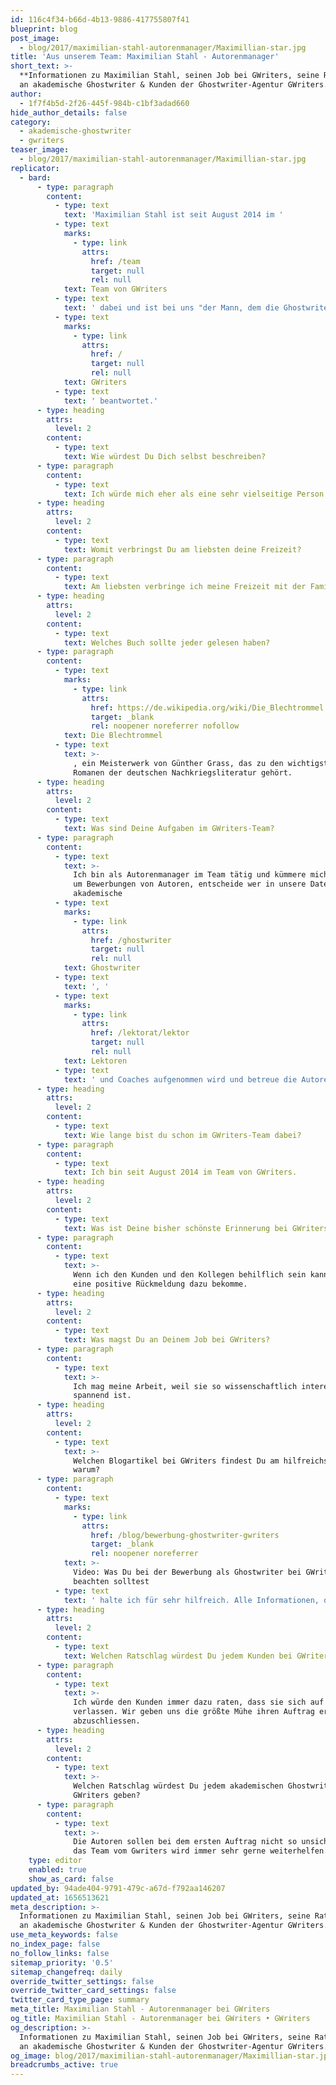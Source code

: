 ```yaml
---
id: 116c4f34-b66d-4b13-9886-417755807f41
blueprint: blog
post_image:
  - blog/2017/maximilian-stahl-autorenmanager/Maximillian-star.jpg
title: 'Aus unserem Team: Maximilian Stahl - Autorenmanager'
short_text: >-
  **Informationen zu Maximilian Stahl, seinen Job bei GWriters, seine Ratschläge
  an akademische Ghostwriter & Kunden der Ghostwriter-Agentur GWriters.**
author:
  - 1f7f4b5d-2f26-445f-984b-c1bf3adad660
hide_author_details: false
category:
  - akademische-ghostwriter
  - gwriters
teaser_image:
  - blog/2017/maximilian-stahl-autorenmanager/Maximillian-star.jpg
replicator:
  - bard:
      - type: paragraph
        content:
          - type: text
            text: 'Maximilian Stahl ist seit August 2014 im '
          - type: text
            marks:
              - type: link
                attrs:
                  href: /team
                  target: null
                  rel: null
            text: Team von GWriters
          - type: text
            text: ' dabei und ist bei uns "der Mann, dem die Ghostwriter vertrauen". Für unseren Blog hat er hier einige Fragen über sich und seinen Job bei '
          - type: text
            marks:
              - type: link
                attrs:
                  href: /
                  target: null
                  rel: null
            text: GWriters
          - type: text
            text: ' beantwortet.'
      - type: heading
        attrs:
          level: 2
        content:
          - type: text
            text: Wie würdest Du Dich selbst beschreiben?
      - type: paragraph
        content:
          - type: text
            text: Ich würde mich eher als eine sehr vielseitige Person beschreiben.
      - type: heading
        attrs:
          level: 2
        content:
          - type: text
            text: Womit verbringst Du am liebsten deine Freizeit?
      - type: paragraph
        content:
          - type: text
            text: Am liebsten verbringe ich meine Freizeit mit der Familie!
      - type: heading
        attrs:
          level: 2
        content:
          - type: text
            text: Welches Buch sollte jeder gelesen haben?
      - type: paragraph
        content:
          - type: text
            marks:
              - type: link
                attrs:
                  href: https://de.wikipedia.org/wiki/Die_Blechtrommel
                  target: _blank
                  rel: noopener noreferrer nofollow
            text: Die Blechtrommel
          - type: text
            text: >-
              , ein Meisterwerk von Günther Grass, das zu den wichtigsten
              Romanen der deutschen Nachkriegsliteratur gehört.
      - type: heading
        attrs:
          level: 2
        content:
          - type: text
            text: Was sind Deine Aufgaben im GWriters-Team?
      - type: paragraph
        content:
          - type: text
            text: >-
              Ich bin als Autorenmanager im Team tätig und kümmere mich um dabei
              um Bewerbungen von Autoren, entscheide wer in unsere Datenbank für
              akademische 
          - type: text
            marks:
              - type: link
                attrs:
                  href: /ghostwriter
                  target: null
                  rel: null
            text: Ghostwriter
          - type: text
            text: ', '
          - type: text
            marks:
              - type: link
                attrs:
                  href: /lektorat/lektor
                  target: null
                  rel: null
            text: Lektoren
          - type: text
            text: ' und Coaches aufgenommen wird und betreue die Autoren im Haus. Man könnte mich quasi als "Personaler" der akademischen Ghostwriter bezeichnen. Gleichzeitig betreue ich wenige, jedoch wichtige Kundenaufträge.'
      - type: heading
        attrs:
          level: 2
        content:
          - type: text
            text: Wie lange bist du schon im GWriters-Team dabei?
      - type: paragraph
        content:
          - type: text
            text: Ich bin seit August 2014 im Team von GWriters.
      - type: heading
        attrs:
          level: 2
        content:
          - type: text
            text: Was ist Deine bisher schönste Erinnerung bei GWriters?
      - type: paragraph
        content:
          - type: text
            text: >-
              Wenn ich den Kunden und den Kollegen behilflich sein kann und dann
              eine positive Rückmeldung dazu bekomme.
      - type: heading
        attrs:
          level: 2
        content:
          - type: text
            text: Was magst Du an Deinem Job bei GWriters?
      - type: paragraph
        content:
          - type: text
            text: >-
              Ich mag meine Arbeit, weil sie so wissenschaftlich interessant und
              spannend ist.
      - type: heading
        attrs:
          level: 2
        content:
          - type: text
            text: >-
              Welchen Blogartikel bei GWriters findest Du am hilfreichsten und
              warum?
      - type: paragraph
        content:
          - type: text
            marks:
              - type: link
                attrs:
                  href: /blog/bewerbung-ghostwriter-gwriters
                  target: _blank
                  rel: noopener noreferrer
            text: >-
              Video: Was Du bei der Bewerbung als Ghostwriter bei GWriters
              beachten solltest
          - type: text
            text: ' halte ich für sehr hilfreich. Alle Informationen, die für die Bewerbung der Ghostwriter und Lektoren von grosser Bedeutung sind, sind in diesem Blogbeitrag zu finden.'
      - type: heading
        attrs:
          level: 2
        content:
          - type: text
            text: Welchen Ratschlag würdest Du jedem Kunden bei GWriters geben?
      - type: paragraph
        content:
          - type: text
            text: >-
              Ich würde den Kunden immer dazu raten, dass sie sich auf uns
              verlassen. Wir geben uns die größte Mühe ihren Auftrag erfolgreich
              abzuschliessen.
      - type: heading
        attrs:
          level: 2
        content:
          - type: text
            text: >-
              Welchen Ratschlag würdest Du jedem akademischen Ghostwriter bei
              GWriters geben?
      - type: paragraph
        content:
          - type: text
            text: >-
              Die Autoren sollen bei dem ersten Auftrag nicht so unsicher sein,
              das Team vom Gwriters wird immer sehr gerne weiterhelfen.
    type: editor
    enabled: true
    show_as_card: false
updated_by: 94ade404-9791-479c-a67d-f792aa146207
updated_at: 1656513621
meta_description: >-
  Informationen zu Maximilian Stahl, seinen Job bei GWriters, seine Ratschläge
  an akademische Ghostwriter & Kunden der Ghostwriter-Agentur GWriters.
use_meta_keywords: false
no_index_page: false
no_follow_links: false
sitemap_priority: '0.5'
sitemap_changefreq: daily
override_twitter_settings: false
override_twitter_card_settings: false
twitter_card_type_page: summary
meta_title: Maximilian Stahl - Autorenmanager bei GWriters
og_title: Maximilian Stahl - Autorenmanager bei GWriters • GWriters
og_description: >-
  Informationen zu Maximilian Stahl, seinen Job bei GWriters, seine Ratschläge
  an akademische Ghostwriter & Kunden der Ghostwriter-Agentur GWriters.
og_image: blog/2017/maximilian-stahl-autorenmanager/Maximillian-star.jpg
breadcrumbs_active: true
---
```

